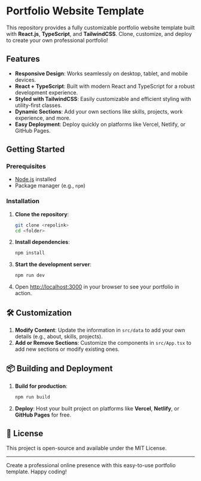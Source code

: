 #  Portfolio Website Template

This repository provides a fully customizable portfolio website template built with **React.js**, **TypeScript**, and **TailwindCSS**. Clone, customize, and deploy to create your own professional portfolio!

##  Features

- **Responsive Design**: Works seamlessly on desktop, tablet, and mobile devices.
- **React + TypeScript**: Built with modern React and TypeScript for a robust development experience.
- **Styled with TailwindCSS**: Easily customizable and efficient styling with utility-first classes.
- **Dynamic Sections**: Add your own sections like skills, projects, work experience, and more.
- **Easy Deployment**: Deploy quickly on platforms like Vercel, Netlify, or GitHub Pages.

##  Getting Started

### Prerequisites

- [Node.js](https://nodejs.org/) installed
- Package manager (e.g., `npm`)

### Installation

1. **Clone the repository**:
    ```bash
    git clone <repolink>
    cd <folder>
    ```

2. **Install dependencies**:
    ```bash
    npm install
    ```

3. **Start the development server**:
    ```bash
    npm run dev
    ```

4. Open [http://localhost:3000](http://localhost:3000) in your browser to see your portfolio in action.

## 🛠️ Customization

1. **Modify Content**: Update the information in `src/data` to add your own details (e.g., about, skills, projects).
2. **Add or Remove Sections**: Customize the components in `src/App.tsx` to add new sections or modify existing ones.

## 📦 Building and Deployment

1. **Build for production**:
    ```bash
    npm run build
    ```

2. **Deploy**: Host your built project on platforms like **Vercel**, **Netlify**, or **GitHub Pages** for free.

## 📄 License

This project is open-source and available under the MIT License.

---

Create a professional online presence with this easy-to-use portfolio template. Happy coding!
